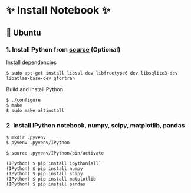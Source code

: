 #  :sparkles: Install Notebook  :sparkles:

## :penguin: Ubuntu
### 1. Install Python from [source](https://www.python.org/downloads/) (Optional)
Install dependencies
```shell
$ sudo apt-get install libssl-dev libfreetype6-dev libsqlite3-dev libatlas-base-dev gfortran
```
Build and install Python
```shell
$ ./configure
$ make
$ sudo make altinstall
```

### 2. Install IPython notebook, numpy, scipy, matplotlib, pandas
```shell
$ mkdir .pyvenv
$ pyvenv .pyvenv/IPython

$ source .pyvenv/IPython/bin/activate

(IPython) $ pip install ipython[all]
(IPython) $ pip install numpy
(IPython) $ pip install scipy
(IPython) $ pip install matplotlib
(IPython) $ pip install pandas
```
